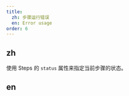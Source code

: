 ```yaml
---
title:
  zh: 步骤运行错误
  en: Error usage
order: 6
---
```


## zh
使用 Steps 的  ```status``` 属性来指定当前步骤的状态。


## en


